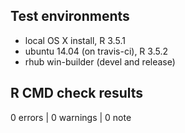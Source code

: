 ## Test environments
* local OS X install, R 3.5.1
* ubuntu 14.04 (on travis-ci), R 3.5.2
* rhub win-builder (devel and release)

## R CMD check results

0 errors | 0 warnings | 0 note


